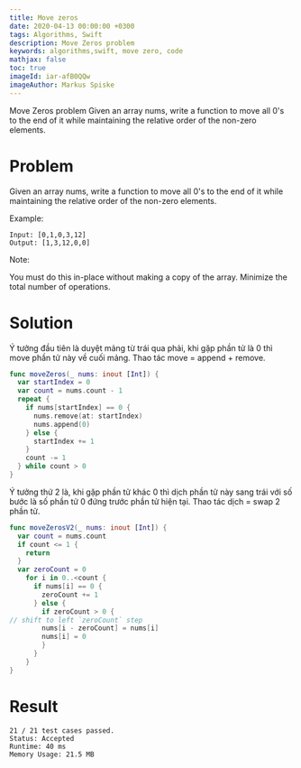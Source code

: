 ```yaml
---
title: Move zeros
date: 2020-04-13 00:00:00 +0300
tags: Algorithms, Swift
description: Move Zeros problem
keywords: algorithms,swift, move zero, code
mathjax: false
toc: true
imageId: iar-afB0QQw
imageAuthor: Markus Spiske
---
```


Move Zeros problem
Given an array nums, write a function to move all 0's to the end of it while maintaining the relative order of the non-zero elements.

<!-- more -->

# Problem

Given an array nums, write a function to move all 0's to the end of it while maintaining the relative order of the non-zero elements.

Example:

```
Input: [0,1,0,3,12]
Output: [1,3,12,0,0]
```

Note:

You must do this in-place without making a copy of the array.
Minimize the total number of operations.

# Solution

Ý tưởng đầu tiên là duyệt mảng từ trái qua phải, khi gặp phần tử là 0 thì move phần tử này về cuối mảng. Thao tác move = append + remove.

```swift
func moveZeros(_ nums: inout [Int]) {
  var startIndex = 0
  var count = nums.count - 1
  repeat {
    if nums[startIndex] == 0 {
      nums.remove(at: startIndex)
      nums.append(0)
    } else {
      startIndex += 1
    }
    count -= 1
  } while count > 0
}
```

Ý tưởng thứ 2 là, khi gặp phần tử khác 0 thì dịch phần tử này sang trái với số bước là số phần tử 0 đứng trước phần tử hiện tại. Thao tác dịch = swap 2 phần tử.

```swift
func moveZerosV2(_ nums: inout [Int]) {
  var count = nums.count
  if count <= 1 {
    return
  }
  var zeroCount = 0
    for i in 0..<count {
      if nums[i] == 0 {
        zeroCount += 1
      } else {
        if zeroCount > 0 {
// shift to left `zeroCount` step
        nums[i - zeroCount] = nums[i]
        nums[i] = 0
        }
      }
    }
}
```

# Result

```
21 / 21 test cases passed.
Status: Accepted
Runtime: 40 ms
Memory Usage: 21.5 MB
```
